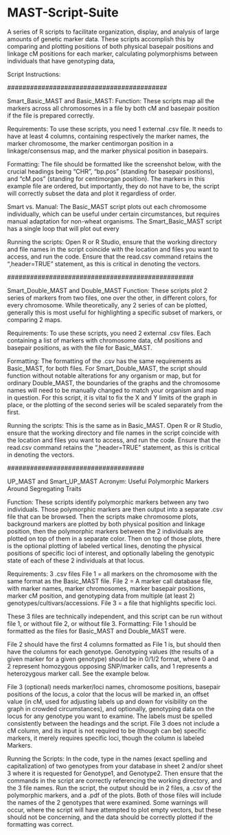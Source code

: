 # MAST-Script-Suite
A series of R scripts to facilitate organization, display, and analysis of large amounts of genetic marker data. These scripts accomplish this by comparing and plotting positions of both physical basepair positions and linkage cM positions for each marker, calculating polymorphisms between individuals that have genotyping data, 



Script Instructions:

##########################################

Smart_Basic_MAST and Basic_MAST:
Function:
These scripts map all the markers across all chromosomes in a file by both cM and basepair position if the file is prepared correctly.

Requirements:
To use these scripts, you need 1 external .csv file. It needs to have at least 4 columns, containing respectively the marker names, the marker chromosome, the marker centimorgan position in a linkage/consensus map, and the marker physical position in basepairs.

Formatting:
The file should be formatted like the screenshot below, with the crucial headings being “CHR”, “bp.pos” (standing for basepair positions), and “cM.pos” (standing for centimorgan position).
The markers in this example file are ordered, but importantly, they do not have to be, the script will correctly subset the data and plot it regardless of order.

Smart vs. Manual:
The Basic_MAST script plots out each chromosome individually, which can be useful under certain circumstances, but requires manual adaptation for non-wheat organisms.
The Smart_Basic_MAST script has a single loop that will plot out every 

Running the scripts:
Open R or R Studio, ensure that the working directory and file names in the script coincide with the location and files you want to access, and run the code. Ensure that the read.csv command retains the “,header=TRUE” statement, as this is critical in denoting the vectors.

#################################################

Smart_Double_MAST and Double_MAST
Function:
These scripts plot 2 series of markers from two files, one over the other, in different colors, for every chromosome. While theoretically, any 2 series of can be plotted, generally this is most useful for highlighting a specific subset of markers, or comparing 2 maps.

Requirements:
To use these scripts, you need 2 external .csv files. Each containing a list of markers  with chromosome data, cM positions and basepair positions, as with the file for Basic_MAST.

Formatting:
The formatting of the .csv has the same requirements as Basic_MAST, for both files.
For Smart_Double_MAST, the script should function without notable alterations for any organism or map, but for ordinary Double_MAST, the boundaries of the graphs and the chromosome names will need to be manually changed to match your organism and map in question. For this script, it is vital to fix the X and Y limits of the graph in place, or the plotting of the second series will be scaled separately from the first.

Running the scripts:
This is the same as in Basic_MAST.
Open R or R Studio, ensure that the working directory and file names in the script coincide with the location and files you want to access, and run the code. Ensure that the read.csv command retains the “,header=TRUE” statement, as this is critical in denoting the vectors.


####################################

UP_MAST and Smart_UP_MAST
Acronym: Useful Polymorphic Markers Around Segregating Traits

Function:
These scripts identify polymorphic markers between any two individuals. Those polymorphic markers are then output into a separate .csv file that can be browsed. Then the scripts make chromosome plots, background markers are plotted by both physical position and linkage position, then the polymorphic markers between the 2 individuals are plotted on top of them in a separate color. Then on top of those plots, there is the optional plotting of labeled vertical lines, denoting the physical positions of specific loci of interest, and optionally labeling the genotypic state of each of these 2 individuals at that locus.

Requirements: 3 .csv files
File 1 = all markers on the chromosome with the same format as the Basic_MAST file.
File 2 = A marker call database file, with marker names, marker chromosomes, marker basepair positions, marker cM position, and genotyping data from multiple (at least 2) genotypes/cultivars/accessions.
File 3 = a file that highlights specific loci. 

These 3 files are technically independent, and this script can be run without file 1, or without file 2, or without file 3.
Formatting:
File 1 should be formatted as the files for Basic_MAST and Double_MAST were.

File 2 should have the first 4 columns formatted as File 1 is, but should then have the columns for each genotype. Genotyping values (the results of a given marker for a given genotype) should be in 0/1/2 format, where 0 and 2 represent homozygous opposing SNP/marker calls, and 1 represents a heterozygous marker call. See the example below.

File 3 (optional) needs marker/loci names, chromosome positions, basepair positions of the locus, a color that the locus will be marked in, an offset value (in cM, used for adjusting labels up and down for visibility on the graph in crowded circumstances), and optionally, genotyping data on the locus for any genotype you want to examine. The labels must be spelled consistently between the headings and the script.
File 3 does not include a cM column, and its input is not required to be (though can be) specific markers, it merely requires specific loci, though the column is labeled Markers.

Running the Scripts:
In the code, type in the names (exact spelling and capitalization) of two genotypes from your database in sheet 2 and/or sheet 3 where it is requested for Genotype1, and Genotype2.
Then ensure that the commands in the script are correctly referencing the working directory, and the 3 file names.
Run the script, the output should be in 2 files, a .csv of the polymorphic markers, and a .pdf of the plots. Both of those files will include the names of the 2 genotypes that were examined.
Some warnings will occur, where the script will have attempted to plot empty vectors, but these should not be concerning, and the data should be correctly plotted if the formatting was correct.

